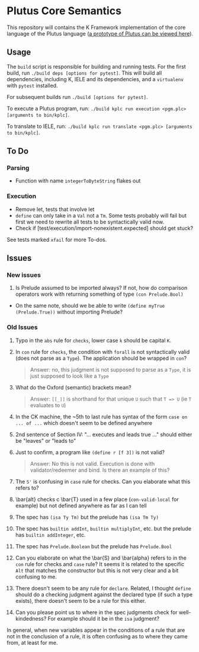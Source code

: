 Plutus Core Semantics
=====================

This repository will contains the K Framework implementation of the core
language of the Plutus language ([a prototype of Plutus can be viewed
here](https://github.com/input-output-hk/plutus-prototype)).

Usage
-----

The `build` script is responsible for building and running tests.
For the first build, run `./build deps [options for pytest]`.
This will build all dependencies, including K, IELE and its dependencies,
and a `virtualenv` with `pytest` installed.

For subsequent builds run `./build [options for pytest]`.

To execute a Plutus program, run: `./build kplc run execution <pgm.plc> [arguments to bin/kplc]`.

To translate to IELE, run: `./build kplc run translate <pgm.plc> [arguments to bin/kplc]`.

To Do
-----

### Parsing

- Function with name `integerToByteString` flakes out

### Execution

- Remove let, tests that involve let
- `define` can only take in a `Val` not a `Tm`. Some tests probably will fail
  but first we need to rewrite all tests to be syntactically valid now.
- Check if [test/execution/import-nonexistent.expected] should get stuck?

See tests marked `xfail` for more To-dos.

Issues
------


### New issues

1. Is Prelude assumed to be imported always? If not, how do comparison operators work with returning something of type `(con Prelude.Bool)`
  - On the same note, should we be able to write `(define myTrue (Prelude.True))` without importing Prelude?

### Old Issues

1. Typo in the `abs` rule for `checks`, lower case `k` should be capital `K`.
2. In `con` rule for `checks`, the condition with `forall` is not syntactically valid (does not parse as a `Type`). The application should be wrapped in `con`?
   > Answer: no, this judgment is not supposed to parse as a `Type`, it is just supposed to look like a `Type`
3. What do the Oxford (semantic) brackets mean?
   > Answer: `[[_]]` is shorthand for that unique `U` such that `T => U` (ie `T` evaluates to `U`)
4. In the CK machine, the ~5th to last rule has syntax of the form `case on ... of ...` which doesn't seem to be defined anywhere
5. 2nd sentence of Section IV: "... executes and leads true ..." should either be "leaves" or "leads to"

6. Just to confirm, a program like `(define r [f 3])` is not valid?
   > Answer: No this is not valid. Execution is done with validator/redeemer and bind. Is there an example of this?

7. The `S'` is confusing in `case` rule for checks. Can you elaborate what this refers to?
8. \bar{alt} checks c \bar{T} used in a few place (`con-valid-local` for example) but not defined anywhere as far as I can tell
9. The spec has `(isa Ty Tm)` but the prelude has `(isa Tm Ty)`
10. The spec has `builtin addInt`, `builtin multiplyInt`, etc. but the prelude has `builtin addInteger`, etc.
11. The spec has `Prelude.Boolean` but the prelude has `Prelude.Bool`
12. Can you elaborate on what the \bar{S} and \bar{alpha} refers to in the `con` rule for checks and `case` rule? It seems it is related to the specific `Alt` that matches the constructor but this is not very clear and a bit confusing to me.
13. There doesn't seem to be any rule for `declare`. Related, I thought `define` should do a checking judgment against the declared type (if such a type exists), there doesn't seem to be a rule for this either.
14. Can you please point us to where in the spec judgments check for well-kindedness? For example should it be in the `isa` judgment?

In general, when new variables appear in the conditions of a rule that are not in the conclusion of a rule, it is often confusing as to where they came from, at least for me.
